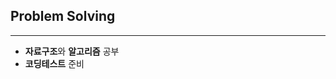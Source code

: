 ## Problem Solving
---
<ul>
  <li><strong>자료구조</strong>와 <strong>알고리즘</strong> 공부</li>
  <li><strong>코딩테스트</strong> 준비</li>
</ul>

